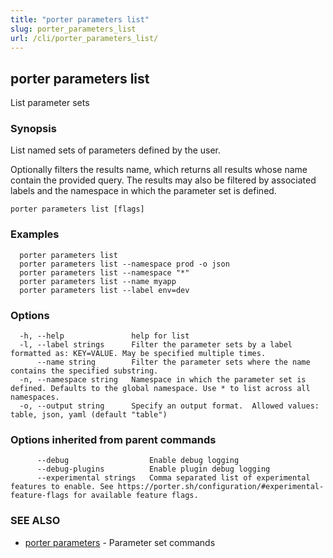 ```yaml
---
title: "porter parameters list"
slug: porter_parameters_list
url: /cli/porter_parameters_list/
---
```

## porter parameters list

List parameter sets

### Synopsis

List named sets of parameters defined by the user.

Optionally filters the results name, which returns all results whose name contain the provided query.
The results may also be filtered by associated labels and the namespace in which the parameter set is defined.

```
porter parameters list [flags]
```

### Examples

```
  porter parameters list
  porter parameters list --namespace prod -o json
  porter parameters list --namespace "*"
  porter parameters list --name myapp
  porter parameters list --label env=dev
```

### Options

```
  -h, --help               help for list
  -l, --label strings      Filter the parameter sets by a label formatted as: KEY=VALUE. May be specified multiple times.
      --name string        Filter the parameter sets where the name contains the specified substring.
  -n, --namespace string   Namespace in which the parameter set is defined. Defaults to the global namespace. Use * to list across all namespaces.
  -o, --output string      Specify an output format.  Allowed values: table, json, yaml (default "table")
```

### Options inherited from parent commands

```
      --debug                  Enable debug logging
      --debug-plugins          Enable plugin debug logging
      --experimental strings   Comma separated list of experimental features to enable. See https://porter.sh/configuration/#experimental-feature-flags for available feature flags.
```

### SEE ALSO

* [porter parameters](/cli/porter_parameters/)	 - Parameter set commands


